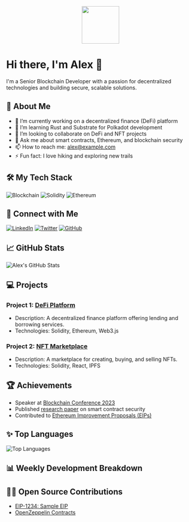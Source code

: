 <div id="header" align="center">
  <img src="https://media.giphy.com/media/M9gbBd9nbDrOTu1Mqx/giphy.gif" width="100"/>
</div>

# Hi there, I'm Alex 👋

I'm a Senior Blockchain Developer with a passion for decentralized technologies and building secure, scalable solutions.

## 🚀 About Me

- 🔭 I’m currently working on a decentralized finance (DeFi) platform
- 🌱 I’m learning Rust and Substrate for Polkadot development
- 👯 I’m looking to collaborate on DeFi and NFT projects
- 💬 Ask me about smart contracts, Ethereum, and blockchain security
- 📫 How to reach me: alex@example.com
- ⚡ Fun fact: I love hiking and exploring new trails

## 🛠️ My Tech Stack

![Blockchain](https://img.shields.io/badge/Blockchain-Expert-blue) ![Solidity](https://img.shields.io/badge/Solidity-Intermediate-lightgrey) ![Ethereum](https://img.shields.io/badge/Ethereum-Advanced-green)

## 🔗 Connect with Me

[![LinkedIn](https://img.shields.io/badge/-LinkedIn-blue?style=flat&logo=linkedin&logoColor=white)](https://www.linkedin.com/in/alex/)
[![Twitter](https://img.shields.io/badge/-Twitter-blue?style=flat&logo=twitter&logoColor=white)](https://twitter.com/alex_dev)
[![GitHub](https://img.shields.io/badge/-GitHub-black?style=flat&logo=github&logoColor=white)](https://github.com/alex)

## 📈 GitHub Stats

![Alex's GitHub Stats](https://github-readme-stats.vercel.app/api?username=alex&show_icons=true&theme=radical)

## 💻 Projects

### Project 1: [DeFi Platform](https://github.com/alex/defi-platform)
- Description: A decentralized finance platform offering lending and borrowing services.
- Technologies: Solidity, Ethereum, Web3.js

### Project 2: [NFT Marketplace](https://github.com/alex/nft-marketplace)
- Description: A marketplace for creating, buying, and selling NFTs.
- Technologies: Solidity, React, IPFS

## 🏆 Achievements

- Speaker at [Blockchain Conference 2023](https://blockchainconf.com)
- Published [research paper](https://example.com/research) on smart contract security
- Contributed to [Ethereum Improvement Proposals (EIPs)](https://github.com/ethereum/EIPs)

## ✨ Top Languages

![Top Languages](https://github-readme-stats.vercel.app/api/top-langs/?username=alex&layout=compact&theme=radical)

## 📊 Weekly Development Breakdown

<!--START_SECTION:waka-->
<!--END_SECTION:waka-->

## 🧑‍💻 Open Source Contributions

- [EIP-1234: Sample EIP](https://github.com/ethereum/EIPs/pull/1234)
- [OpenZeppelin Contracts](https://github.com/OpenZeppelin/openzeppelin-contracts/pull/1234)

